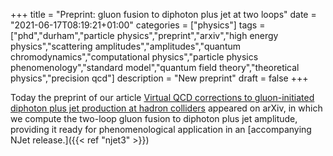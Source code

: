 +++
title = "Preprint: gluon fusion to diphoton plus jet at two loops"
date = "2021-06-17T08:19:21+01:00"
categories = ["physics"]
tags = ["phd","durham","particle physics","preprint","arxiv","high energy physics","scattering amplitudes","amplitudes","quantum chromodynamics","computational physics","particle physics phenomenology","standard model","quantum field theory","theoretical physics","precision qcd"]
description = "New preprint"
draft = false
+++

Today the preprint of our article [Virtual QCD corrections to gluon-initiated diphoton plus jet production at hadron colliders](https://arxiv.org/abs/2106.08664) appeared on arXiv, in which we compute the two-loop gluon fusion to diphoton plus jet amplitude, providing it ready for phenomenological application in an [accompanying NJet release.]({{< ref "njet3" >}})
